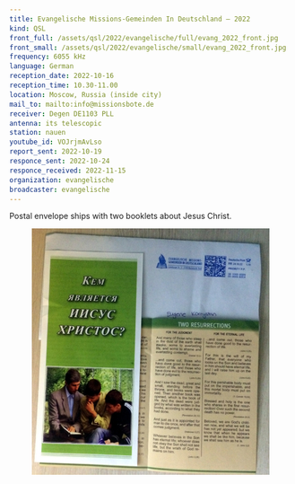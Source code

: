 ```yaml
---
title: Evangelische Missions-Gemeinden In Deutschland — 2022
kind: QSL
front_full: /assets/qsl/2022/evangelische/full/evang_2022_front.jpg
front_small: /assets/qsl/2022/evangelische/small/evang_2022_front.jpg
frequency: 6055 kHz
language: German
reception_date: 2022-10-16
reception_time: 10.30-11.00
location: Moscow, Russia (inside city)
mail_to: mailto:info@missionsbote.de
receiver: Degen DE1103 PLL
antenna: its telescopic
station: nauen
youtube_id: VOJrjmAvLso
report_sent: 2022-10-19
responce_sent: 2022-10-24
responce_received: 2022-11-15
organization: evangelische
broadcaster: evangelische
---
```


Postal envelope ships with two booklets about Jesus Christ.

<figure>
<a href="/assets/qsl/2022/evangelische/full/evang_2022_package.jpg">
<img src="/assets/qsl/2022/evangelische/small/evang_2022_package.jpg"/>
</a>
</figure>
